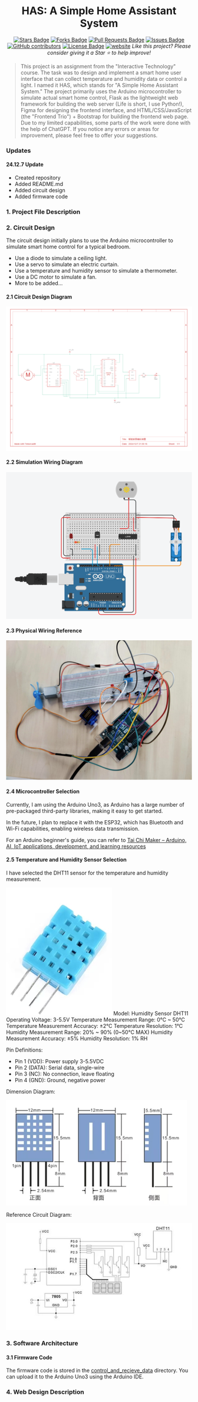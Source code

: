 <h1 align="center">HAS: A Simple Home Assistant System</h1>
<div align="center">
<a href="https://github.com/ma-jiale/HAS/stargazers"><img src="https://img.shields.io/github/stars/ma-jiale/HAS" alt="Stars Badge"/></a>
<a href="https://github.com/ma-jiale/HAS/network/members"><img src="https://img.shields.io/github/forks/ma-jiale/HAS" alt="Forks Badge"/></a>
<a href="https://github.com/ma-jiale/HAS/pulls"><img src="https://img.shields.io/github/issues-pr/ma-jiale/HAS" alt="Pull Requests Badge"/></a>
<a href="https://github.com/ma-jiale/HAS/issues"><img src="https://img.shields.io/github/issues/ma-jiale/HAS" alt="Issues Badge"/></a>
<a href="https://github.com/ma-jiale/HAS/graphs/contributors"><img alt="GitHub contributors" src="https://img.shields.io/github/contributors/ma-jiale/HAS?color=2b9348"></a>
<a href="https://github.com/ma-jiale/HAS/blob/master/LICENSE"><img src="https://img.shields.io/github/license/ma-jiale/HAS?color=2b9348" alt="License Badge"/></a>
<a href="https://github.com/ma-jiale/HAS/blob/main/README.md"><img src="https://img.shields.io/static/v1?label=&labelColor=505050&message=Chinese README 中文自述文件&color=%230076D6&style=flat&logo=google-chrome&logoColor=green" alt="website"/></a>
<i>Like this project? Please consider giving it a Star ⭐️ to help improve!</i>
</div>

> This project is an assignment from the "Interactive Technology" course. The task was to design and implement a smart home user interface that can collect temperature and humidity data or control a light. I named it HAS, which stands for "A Simple Home Assistant System." The project primarily uses the Arduino microcontroller to simulate actual smart home control, Flask as the lightweight web framework for building the web server (Life is short, I use Python!), Figma for designing the frontend interface, and HTML/CSS/JavaScript (the "Frontend Trio") + Bootstrap for building the frontend web page. Due to my limited capabilities, some parts of the work were done with the help of ChatGPT. If you notice any errors or areas for improvement, please feel free to offer your suggestions.

### Updates

#### 24.12.7 Update

- Created repository
- Added README.md
- Added circuit design
- Added firmware code

### 1. Project File Description

### 2. Circuit Design

The circuit design initially plans to use the Arduino microcontroller to simulate smart home control for a typical bedroom.

- Use a diode to simulate a ceiling light.
- Use a servo to simulate an electric curtain.
- Use a temperature and humidity sensor to simulate a thermometer.
- Use a DC motor to simulate a fan.
- More to be added...

#### 2.1 Circuit Design Diagram

![image-20241207210928744](images/image-20241207210928744.png)

#### 2.2 Simulation Wiring Diagram

![image-20241207210901251](images/image-20241207210901251.png)

#### 2.3 Physical Wiring Reference

![87394059b209aa6c3c10b5a23129b94](images/87394059b209aa6c3c10b5a23129b94.jpg)

#### 2.4 Microcontroller Selection

Currently, I am using the Arduino Uno3, as Arduino has a large number of pre-packaged third-party libraries, making it easy to get started.

In the future, I plan to replace it with the ESP32, which has Bluetooth and Wi-Fi capabilities, enabling wireless data transmission.

For an Arduino beginner's guide, you can refer to [Tai Chi Maker – Arduino, AI, IoT applications, development, and learning resources](http://www.taichi-maker.com/)

#### 2.5 Temperature and Humidity Sensor Selection

I have selected the DHT11 sensor for the temperature and humidity measurement.

![image-20241207213854992](images/image-20241207213854992.png)
Model: Humidity Sensor DHT11
Operating Voltage: 3-5.5V
Temperature Measurement Range: 0°C ~ 50°C
Temperature Measurement Accuracy: ±2°C
Temperature Resolution: 1°C
Humidity Measurement Range: 20% ~ 90% (0~50°C MAX)
Humidity Measurement Accuracy: ±5%
Humidity Resolution: 1% RH

Pin Definitions:
- Pin 1 (VDD): Power supply 3-5.5VDC
- Pin 2 (DATA): Serial data, single-wire
- Pin 3 (NC): No connection, leave floating
- Pin 4 (GND): Ground, negative power

Dimension Diagram:

![image-20241207213931250](images/image-20241207213931250.png)

Reference Circuit Diagram:

![image-20241207214011149](images/image-20241207214011149.png)

### 3. Software Architecture

#### 3.1 Firmware Code

The firmware code is stored in the [control_and_recieve_data](Software/control_and_recieve_data) directory. You can upload it to the Arduino Uno3 using the Arduino IDE.

### 4. Web Design Description

